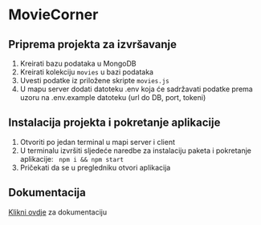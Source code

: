 # MovieCorner

## Priprema projekta za izvršavanje
<ol>
  <li>Kreirati bazu podataka u MongoDB</li>
  <li>Kreirati kolekciju <code>movies</code> u bazi podataka</li>
  <li>Uvesti podatke iz priložene skripte <code>movies.js</code></li>
  <li>U mapu server dodati datoteku .env koja će sadržavati podatke prema uzoru na .env.example datoteku (url do DB, port, tokeni)</li>
</ol>

## Instalacija projekta i pokretanje aplikacije
<ol>
  <li>Otvoriti po jedan terminal u mapi server i client</li>
  <li>U terminalu izvršiti sljedeće naredbe za instalaciju paketa i pokretanje aplikacije: <code> npm i && npm start</code></li>
  <li>Pričekati da se u pregledniku otvori aplikacija</li>
</ol>

## Dokumentacija
<a href="https://www.overleaf.com/read/tdwbhtbcrydj">Klikni ovdje</a> za dokumentaciju
